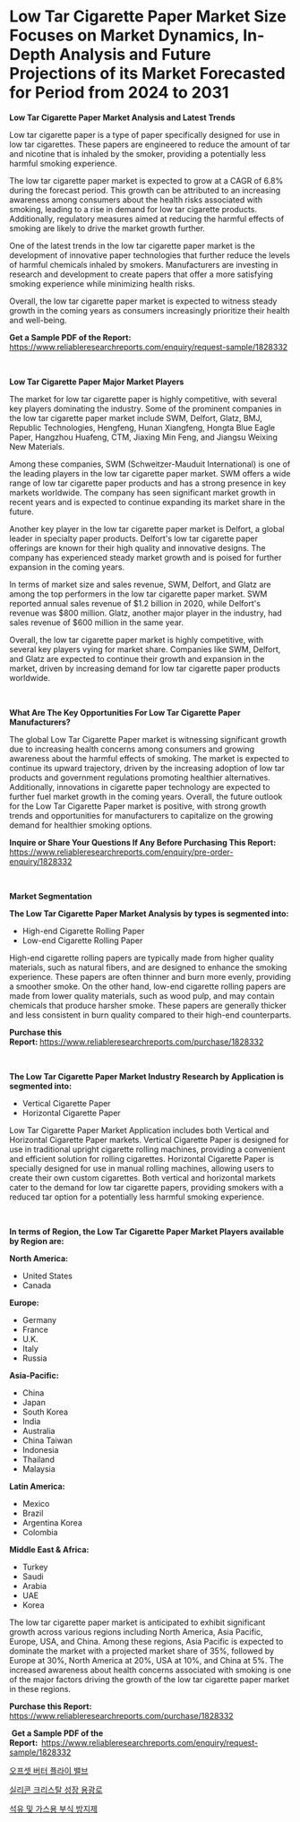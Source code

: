 <p><h1>Low Tar Cigarette Paper Market Size Focuses on Market Dynamics, In-Depth Analysis and Future Projections of its Market Forecasted for Period from 2024 to 2031</h1></p><p><strong>Low Tar Cigarette Paper Market Analysis and Latest Trends</strong></p>
<p><p>Low tar cigarette paper is a type of paper specifically designed for use in low tar cigarettes. These papers are engineered to reduce the amount of tar and nicotine that is inhaled by the smoker, providing a potentially less harmful smoking experience. </p><p>The low tar cigarette paper market is expected to grow at a CAGR of 6.8% during the forecast period. This growth can be attributed to an increasing awareness among consumers about the health risks associated with smoking, leading to a rise in demand for low tar cigarette products. Additionally, regulatory measures aimed at reducing the harmful effects of smoking are likely to drive the market growth further.</p><p>One of the latest trends in the low tar cigarette paper market is the development of innovative paper technologies that further reduce the levels of harmful chemicals inhaled by smokers. Manufacturers are investing in research and development to create papers that offer a more satisfying smoking experience while minimizing health risks.</p><p>Overall, the low tar cigarette paper market is expected to witness steady growth in the coming years as consumers increasingly prioritize their health and well-being.</p></p>
<p><strong>Get a Sample PDF of the Report:&nbsp;</strong> <a href="https://www.reliableresearchreports.com/enquiry/request-sample/1828332">https://www.reliableresearchreports.com/enquiry/request-sample/1828332</a></p>
<p>&nbsp;</p>
<p><strong>Low Tar Cigarette Paper Major Market Players</strong></p>
<p><p>The market for low tar cigarette paper is highly competitive, with several key players dominating the industry. Some of the prominent companies in the low tar cigarette paper market include SWM, Delfort, Glatz, BMJ, Republic Technologies, Hengfeng, Hunan Xiangfeng, Hongta Blue Eagle Paper, Hangzhou Huafeng, CTM, Jiaxing Min Feng, and Jiangsu Weixing New Materials.</p><p>Among these companies, SWM (Schweitzer-Mauduit International) is one of the leading players in the low tar cigarette paper market. SWM offers a wide range of low tar cigarette paper products and has a strong presence in key markets worldwide. The company has seen significant market growth in recent years and is expected to continue expanding its market share in the future.</p><p>Another key player in the low tar cigarette paper market is Delfort, a global leader in specialty paper products. Delfort's low tar cigarette paper offerings are known for their high quality and innovative designs. The company has experienced steady market growth and is poised for further expansion in the coming years.</p><p>In terms of market size and sales revenue, SWM, Delfort, and Glatz are among the top performers in the low tar cigarette paper market. SWM reported annual sales revenue of $1.2 billion in 2020, while Delfort's revenue was $800 million. Glatz, another major player in the industry, had sales revenue of $600 million in the same year.</p><p>Overall, the low tar cigarette paper market is highly competitive, with several key players vying for market share. Companies like SWM, Delfort, and Glatz are expected to continue their growth and expansion in the market, driven by increasing demand for low tar cigarette paper products worldwide.</p></p>
<p>&nbsp;</p>
<p><strong>What Are The Key Opportunities For Low Tar Cigarette Paper Manufacturers?</strong></p>
<p><p>The global Low Tar Cigarette Paper market is witnessing significant growth due to increasing health concerns among consumers and growing awareness about the harmful effects of smoking. The market is expected to continue its upward trajectory, driven by the increasing adoption of low tar products and government regulations promoting healthier alternatives. Additionally, innovations in cigarette paper technology are expected to further fuel market growth in the coming years. Overall, the future outlook for the Low Tar Cigarette Paper market is positive, with strong growth trends and opportunities for manufacturers to capitalize on the growing demand for healthier smoking options.</p></p>
<p><strong>Inquire or Share Your Questions If Any Before Purchasing This Report:</strong> <a href="https://www.reliableresearchreports.com/enquiry/pre-order-enquiry/1828332">https://www.reliableresearchreports.com/enquiry/pre-order-enquiry/1828332</a></p>
<p>&nbsp;</p>
<p><strong>Market Segmentation</strong></p>
<p><strong>The Low Tar Cigarette Paper Market Analysis by types is segmented into:</strong></p>
<p><ul><li>High-end Cigarette Rolling Paper</li><li>Low-end Cigarette Rolling Paper</li></ul></p>
<p><p>High-end cigarette rolling papers are typically made from higher quality materials, such as natural fibers, and are designed to enhance the smoking experience. These papers are often thinner and burn more evenly, providing a smoother smoke. On the other hand, low-end cigarette rolling papers are made from lower quality materials, such as wood pulp, and may contain chemicals that produce harsher smoke. These papers are generally thicker and less consistent in burn quality compared to their high-end counterparts.</p></p>
<p><strong>Purchase this Report:&nbsp;</strong><a href="https://www.reliableresearchreports.com/purchase/1828332">https://www.reliableresearchreports.com/purchase/1828332</a></p>
<p>&nbsp;</p>
<p><strong>The Low Tar Cigarette Paper Market Industry Research by Application is segmented into:</strong></p>
<p><ul><li>Vertical Cigarette Paper</li><li>Horizontal Cigarette Paper</li></ul></p>
<p><p>Low Tar Cigarette Paper Market Application includes both Vertical and Horizontal Cigarette Paper markets. Vertical Cigarette Paper is designed for use in traditional upright cigarette rolling machines, providing a convenient and efficient solution for rolling cigarettes. Horizontal Cigarette Paper is specially designed for use in manual rolling machines, allowing users to create their own custom cigarettes. Both vertical and horizontal markets cater to the demand for low tar cigarette papers, providing smokers with a reduced tar option for a potentially less harmful smoking experience.</p></p>
<p>&nbsp;</p>
<p><strong>In terms of Region, the Low Tar Cigarette Paper Market Players available by Region are:</strong></p>
<p>
    <p> <strong> North America: </strong>
        <ul>
            <li>United States</li>
            <li>Canada</li>
        </ul>
        </p> 
    <p> <strong> Europe: </strong>
        <ul>
            <li>Germany</li>
            <li>France</li>
            <li>U.K.</li>
            <li>Italy</li>
            <li>Russia</li>
        </ul>
        </p> 
    <p> <strong> Asia-Pacific: </strong>
        <ul>
            <li>China</li>
            <li>Japan</li>
            <li>South Korea</li>
            <li>India</li>
            <li>Australia</li>
            <li>China Taiwan</li>
            <li>Indonesia</li>
            <li>Thailand</li>
            <li>Malaysia</li>
        </ul>
        </p> 
    <p> <strong> Latin America: </strong>
        <ul>
            <li>Mexico</li>
            <li>Brazil</li>
            <li>Argentina Korea</li>
            <li>Colombia</li>
        </ul>
        </p> 
    <p> <strong> Middle East & Africa: </strong>
        <ul>
            <li>Turkey</li>
            <li>Saudi</li>
            <li>Arabia</li>
            <li>UAE</li>
            <li>Korea</li>
        </ul>
    </p>
    </p>
<p><p>The low tar cigarette paper market is anticipated to exhibit significant growth across various regions including North America, Asia Pacific, Europe, USA, and China. Among these regions, Asia Pacific is expected to dominate the market with a projected market share of 35%, followed by Europe at 30%, North America at 20%, USA at 10%, and China at 5%. The increased awareness about health concerns associated with smoking is one of the major factors driving the growth of the low tar cigarette paper market in these regions.</p></p>
<p><strong>Purchase this Report: </strong><a href="https://www.reliableresearchreports.com/purchase/1828332">https://www.reliableresearchreports.com/purchase/1828332</a></p>
<p>&nbsp;<strong>Get a Sample PDF of the Report:&nbsp;&nbsp;</strong><a href="https://www.reliableresearchreports.com/enquiry/request-sample/1828332">https://www.reliableresearchreports.com/enquiry/request-sample/1828332</a></p>
<p><strong></strong></p>
<p><p><a href="https://medium.com/@robertojones8678/%EC%98%A4%ED%94%84%EC%85%8B-%EB%B2%84%ED%84%B0%ED%94%8C%EB%9D%BC%EC%9D%B4-%EB%B0%B8%EB%B8%8C-%EC%8B%9C%EC%9E%A5-%EC%8B%9C%EC%9E%A5-cagr-%EC%8B%9C%EC%9E%A5-%EB%8F%99%ED%96%A5-%EB%B0%8F-%EC%84%B1%EC%9E%A5-%EC%A0%84%EB%9E%B5%EC%97%90-%EB%8C%80%ED%95%9C-%ED%86%B5%EC%B0%B0%EB%A0%A5-ab14d6f35aac">오프셋 버터 플라이 밸브</a></p><p><a href="https://github.com/Penelolack456456/Market-Research-Report-List-1/blob/main/84688236617.md">실리콘 크리스탈 성장 용광로</a></p><p><a href="https://github.com/vsr06p4p49/Market-Research-Report-List-1/blob/main/84041856616.md">석유 및 가스용 부식 방지제</a></p></p>